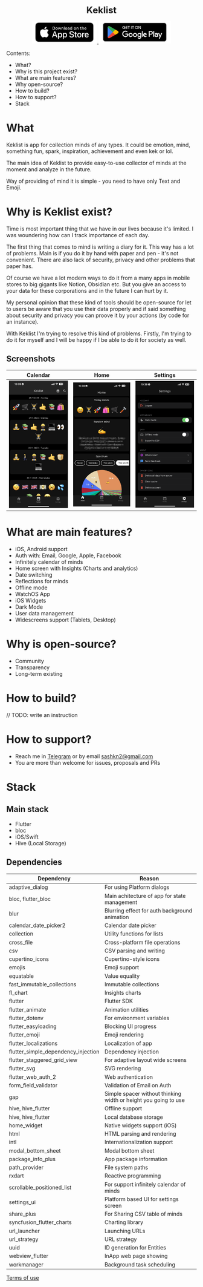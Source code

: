 <h1 align="center" style="font-size:24px; line-height:1"><b>Keklist</b></h1>

<div align="center">
  <a href="https://apps.apple.com/app/keklist/id1592891224">
    <img alt="iOS App Store Badge" src="readme/store-banners/app-store-badge.png" height="60px">
  </a>
  <a href="https://play.google.com/store/apps/details?id=com.sashkyn.emodzen">
    <img alt="Google Play Badge" src="readme/store-banners/google-play-badge.png" height="60px">
  </a>
</div>

Contents:
- What?
- Why is this project exist?
- What are main features?
- Why open-source?
- How to build?
- How to support?
- Stack

# What
Keklist is app for collection minds of any types. It could be emotion, mind, something fun, spark, inspiration, achievement and even kek or lol. 

The main idea of Keklist to provide easy-to-use collector of minds at the moment and analyze in the future.

Way of providing of mind it is simple - you need to have only Text and Emoji.

# Why is Keklist exist?
Time is most important thing that we have in our lives because it's limited. I was woundering how can I track importance of each day.

The first thing that comes to mind is writing a diary for it. This way has a lot of problems. Main is if you do it by hand with paper and pen - it's not convenient. There are also lack of security, privacy and other problems that paper has.

Of course we have a lot modern ways to do it from a many apps in mobile stores to big gigants like Notion, Obsidian etc. But you give an access to your data for these corporations and in the future I can hurt by it.

My personal opinion that these kind of tools should be open-source for let to users be aware that you use their data properly and if said something about security and privacy you can proove it by your actions (by code for an instance).

With Keklist I'm trying to resolve this kind of problems. Firstly, I'm trying to do it for myself and I will be happy if I be able to do it for society as well.

## Screenshots

|                  Calendar                   |                    Home                     |                  Settings                   |
| :-----------------------------------------: | :-----------------------------------------: | :-----------------------------------------: |
| <img src="readme/IMG_0797.PNG" width="180"> | <img src="readme/IMG_0798.PNG" width="180"> | <img src="readme/IMG_0800.PNG" width="180"> |

# What are main features?
- iOS, Android support
- Auth with: Email, Google, Apple, Facebook
- Infinitely calendar of minds
- Home screen with Insights (Charts and analytics)
- Date switching
- Reflections for minds
- Offline mode
- WatchOS App
- iOS Widgets
- Dark Mode
- User data management
- Widescreens support (Tablets, Desktop)

# Why is open-source?
- Community
- Transparency
- Long-term existing

# How to build?
// TODO: write an instruction

# How to support?
- Reach me in [Telegram](https://t.me/sashkyn) or by email sashkn2@gmail.com
- You are more than welcome for issues, proposals and PRs

# Stack

## Main stack
- Flutter
- bloc
- iOS/Swift
- Hive (Local Storage)
## Dependencies
| Dependency                          | Reason                                                          |
| ----------------------------------- | --------------------------------------------------------------- |
| adaptive_dialog                     | For using Platform dialogs                                      |
| bloc, flutter_bloc                  | Main achitecture of app for state management                    |
| blur                                | Blurring effect for auth background animation                   |
| calendar_date_picker2               | Calendar date picker                                            |
| collection                          | Utility functions for lists                                     |
| cross_file                          | Cross-platform file operations                                  |
| csv                                 | CSV parsing and writing                                         |
| cupertino_icons                     | Cupertino-style icons                                           |
| emojis                              | Emoji support                                                   |
| equatable                           | Value equality                                                  |
| fast_immutable_collections          | Immutable collections                                           |
| fl_chart                            | Insights charts                                                 |
| flutter                             | Flutter SDK                                                     |
| flutter_animate                     | Animation utilities                                             |
| flutter_dotenv                      | For environment variables                                       |
| flutter_easyloading                 | Blocking UI progress                                            |
| flutter_emoji                       | Emoji rendering                                                 |
| flutter_localizations               | Localization of app                                             |
| flutter_simple_dependency_injection | Dependency injection                                            |
| flutter_staggered_grid_view         | For adaptive layout wide screens                                |
| flutter_svg                         | SVG rendering                                                   |
| flutter_web_auth_2                  | Web authentication                                              |
| form_field_validator                | Validation of Email on Auth                                     |
| gap                                 | Simple spacer without thinking width or height you going to use |
| hive, hive_flutter                  | Offline support                                                 |
| hive, hive_flutter                  | Local database storage                                          |
| home_widget                         | Native widgets support (iOS)                                    |
| html                                | HTML parsing and rendering                                      |
| intl                                | Internationalization support                                    |
| modal_bottom_sheet                  | Modal bottom sheet                                              |
| package_info_plus                   | App package information                                         |
| path_provider                       | File system paths                                               |
| rxdart                              | Reactive programming                                            |
| scrollable_positioned_list          | For support infinitely calendar of minds                        |
| settings_ui                         | Platform based UI for settings screen                           |
| share_plus                          | For Sharing CSV table of minds                                  |
| syncfusion_flutter_charts           | Charting library                                                |
| url_launcher                        | Launching URLs                                                  |
| url_strategy                        | URL strategy                                                    |
| uuid                                | ID generation for Entities                                      |
| webview_flutter                     | InApp web page showing                                          |
| workmanager                         | Background task scheduling                                      |

[Terms of use](https://sashkyn.notion.site/Rememoji-Terms-of-Use-df179704b2d149b8a5a915296f5cb78f)
